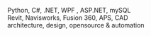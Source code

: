 Python, C#, .NET, WPF , ASP.NET, mySQL <br>
Revit, Navisworks, Fusion 360, APS, CAD <br>
architecture, design, opensource & automation<br>
<br>

<!--END_SECTION:waka-->
